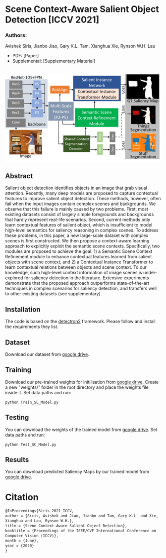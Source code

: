# Scene Context-Aware Salient Object Detection [ICCV 2021]

### Authors:
Avishek Siris, Jianbo Jiao, Gary K.L. Tam, Xianghua Xie, Rynson W.H. Lau

+ PDF: [Paper]
+ Supplemental: [Supplementary Material]


##
<p align="center">
<img src="https://github.com/SirisAvishek/Scene_Context_Aware_Saliency/blob/main/model_overview.png" width="800"/>
</p>

## Abstract
Salient object detection identifies objects in an image that grab visual attention. Recently, many deep models are proposed to capture contextual features to improve salient object detection. These methods, however, often fail when the input images contain complex scenes and backgrounds. We observe that this failure is mainly caused by two problems. First, most existing datasets consist of largely simple foregrounds and backgrounds that hardly represent real-life scenarios. Second, current methods only learn contextual features of salient object, which is insufficient to model high-level semantics for saliency reasoning in complex scenes. To address these problems, in this paper, a new large-scale dataset with complex scenes is first constructed. We then propose a context-aware learning approach to explicitly exploit the semantic scene contexts. Specifically, two modules are proposed to achieve the goal: 1) a Semantic Scene Context Refinement module to enhance contextual features learned from salient objects with scene context, and 2) a Contextual Instance Transformer to learn contextual relations between objects and scene context. To our knowledge, such high-level context information of image scenes is under-explored for saliency detection in the literature. Extensive experiments demonstrate that the proposed approach outperforms state-of-the-art techniques in complex scenarios for saliency detection, and transfers well to other existing datasets (see supplementary).

## Installation
The code is based on the [detectron2](https://github.com/facebookresearch/detectron2) framework. Please follow and install the requirements they list.

## Dataset
Download our dataset from [google drive](https://drive.google.com/file/d/1x7y-mzFZhIKrLsL-CPNs4xrhanWxW030/view?usp=sharing).

## Training 
Download our pre-trained weights for initilisation from [google drive](https://drive.google.com/file/d/1vLbX6dOj_XHw2RfuKgqKA54feRvsRwiE/view?usp=sharing). Create a new "weights/" folder in the root directory and place the weights file inside it.
Set data paths and run:
```
python Train_SC_Model.py 
```

## Testing
You can download the weights of the trained model from [google drive](https://drive.google.com/file/d/1jpLDVIdwP5gjO0RQlm81Zlhg21u515xj/view?usp=sharing).
Set data paths and run:
```
python Test_SC_Model.py
```

## Results
You can download predicted Saliency Maps by our trained model from [google drive](https://drive.google.com/file/d/106bk6X5NYVCorbu91MQ8z0KjkWj8MkVz/view?usp=sharing).

# Citation
```
@InProceedings{Siris_2021_ICCV,
author = {Siris, Avishek and Jiao, Jianbo and Tam, Gary K.L. and Xie, Xianghua and Lau, Rynson W.H.},
title = {Scene Context-Aware Salient Object Detection},
booktitle = {Proceedings of the IEEE/CVF International Conference on Computer Vision (ICCV)},
month = {June},
year = {2020}
}
```


